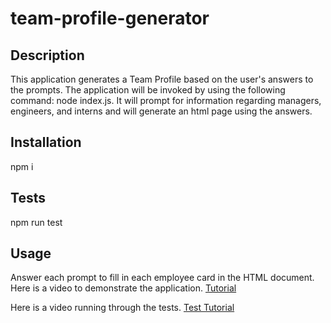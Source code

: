 # team-profile-generator

  ## Description
  This application generates a Team Profile based on the user's answers to the prompts. The application will be invoked by using the following command: node index.js. It will prompt for information regarding managers, engineers, and interns and will generate an html page using the answers.
  ## Installation
  npm i
  ## Tests
  npm run test
  ## Usage
  Answer each prompt to fill in each employee card in the HTML document. Here is a video to demonstrate the application. [Tutorial](https://drive.google.com/file/d/1DVHS0c-_OdBHRdR0pC_2hXRX2psyB4iV/view)

  Here is a video running through the tests. [Test Tutorial](https://drive.google.com/file/d/1ywgA0ll7AMzMlmRqsZTGzxeervxEobOH/view)

